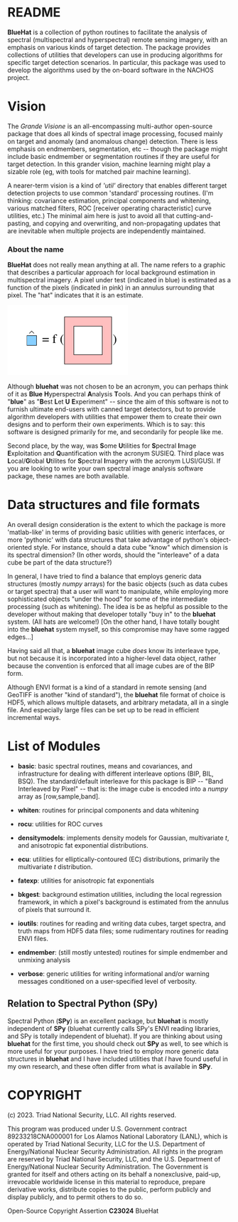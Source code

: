 # README

**BlueHat** is a collection of python routines to facilitate the
analysis of spectral (multispectral and hyperspectral) remote sensing
imagery, with an emphasis on various kinds of target detection.  The
package provides collections of utilities that developers can use in
producing algorithms for specific target detection scenarios. In particular,
this package was used to develop the algorithms used by the 
on-board software in the NACHOS project.

# Vision

The _Grande Visione_ is an all-encompassing multi-author open-source
package that does all kinds of spectral image processing, focused
mainly on target and anomaly (and anomalous change) detection. There
is less emphasis on endmembers, segmentation, etc -- though the
package might include basic endmember or segmentation routines if they
are useful for target detection. In this grander vision, machine
learning might play a sizable role (eg, with tools for matched pair
machine learning).

A nearer-term vision is a kind of _'util'_ directory that enables
different target detection projects to use common 'standard'
processing routines.  (I'm thinking: covariance estimation, principal
components and whitening, various matched filters, ROC
[receiver operating characteristic] curve utilities, etc.)  The minimal
aim here is just to avoid all that cutting-and-pasting, and copying
and overwriting, and non-propagating updates that are inevitable when
multiple projects are independently maintained.
 
### About the name

**BlueHat** does not really mean anything at all.  The name refers to
a graphic that describes a particular approach for local background
estimation in multispectral imagery. A pixel under test (indicated in
blue) is estimated as a function of the pixels (indicated in pink) in
an annulus surrounding that pixel.  The "hat" indicates that it is an
estimate.

![blue hat pixel is a function of pink annulus pixels](Images/regress-hat-ss.png)

Although **bluehat** was not chosen to be an acronym, you can perhaps
think of it as **Blue** **H**yperspectral **A**nalysis **T**ools.
And you can perhaps think of "**blue**" as "**B**est **L**et **U**
**E**xperiment" -- since the aim of this software is not to furnish
ultimate end-users with canned target detectors, but to provide algorithm
developers with utilities that empower them to create their own
designs and to perform their own experiments.  Which is to say: this
software is designed primarily for me, and secondarily for people
like me.

Second place, by the way, was **S**ome **U**tilities for **S**pectral
**I**mage **E**xploitation and **Q**uantification with the acronym
SUSIEQ.  Third place was **L**ocal/**G**lobal **U**tilites for
**S**pectral **I**magery with the acronym LUSI/GUSI.  If you are
looking to write your own spectral image analysis software package,
these names are both available.

# Data structures and file formats

An overall design consideration is the extent to which the package is
more 'matlab-like' in terms of providing basic utilities with generic
interfaces, or more 'pythonic' with data structures that take
advantage of python's object-oriented style.  For instance, should a
data cube "know" which dimension is its spectral dimension? (In other
words, should the "interleave" of a data cube be part of the data
structure?)

In general, I have tried to find a balance that employs generic data
structures (mostly _numpy_ arrays) for the basic objects (such as data
cubes or target spectra) that a user will want to manipulate, while
employing more sophisticated objects "under the hood" for some of the
intermediate processing (such as whitening).  The idea is be as
helpful as possible to the developer without making that developer
totally "buy in" to the **bluehat** system.  (All hats are welcome!)
[On the other hand, I have totally bought into the **bluehat** system
myself, so this compromise may have some ragged edges...]

Having said all that, a **bluehat** image cube _does_ know its
interleave type, but not because it is incorporated into a
higher-level data object, rather because the convention is enforced
that all image cubes are of the BIP form.

Although ENVI format is a kind of a standard in remote sensing (and
GeoTIFF is another "kind of standard"), the **bluehat** file format of
choice is HDF5, which allows multiple datasets, and arbitrary
metadata, all in a single file.  And especially large files can be set
up to be read in efficient incremental ways.
 
# List of Modules

* **basic**: basic spectral routines, means and covariances, and
  infrastructure for dealing with different interleave options (BIP,
  BIL, BSQ).  The standard/default interleave for this package is BIP
  -- "Band Interleaved by Pixel" -- that is: the image cube is encoded
  into a _numpy_ array as [row,sample,band].

* **whiten**: routines for principal components and data whitening

* **rocu**: utilities for ROC curves

* **densitymodels**: implements density models for Gaussian,
  multivariate _t_, and anisotropic fat exponential distributions.

* **ecu**: utilities for elliptically-contoured (EC) distributions,
  primarily the multivariate _t_ distribution.

* **fatexp**: utilities for anisotropic fat exponentials

* **bkgest**: background estimation utilities, including the local
  regression framework, in which a pixel's background is estimated
  from the annulus of pixels that surround it.

* **ioutils**: routines for reading and writing data cubes, target
  spectra, and truth maps from HDF5 data files; some rudimentary
  routines for reading ENVI files.

* **endmember**: (still mostly untested) routines for simple endmember
  and unmixing analysis

* **verbose**: generic utilities for writing informational and/or
  warning messages conditioned on a user-specified level of verbosity.

<!---
* ...: In these early stages of development, modules may come and go,
  may be split or combined, or may have their API's extensively
  changed. Sorry about that.
--->

## Relation to Spectral Python (SPy)

Spectral Python (**SPy**) is an excellent package, but **bluehat** is
mostly independent of **SPy** (bluehat currently calls SPy's ENVI
reading libraries, and SPy is totally independent of bluehat).  If you
are thinking about using **bluehat** for the first time, you should
check out **SPy** as well, to see which is more useful for your
purposes.  I have tried to employ more generic data structures in
**bluehat** and I have included utilities that _I_ have found useful
in my own research, and these often differ from what is available in
**SPy**.

# COPYRIGHT

(c) 2023. Triad National Security, LLC. All rights reserved.

This program was produced under U.S. Government contract 89233218CNA000001 for Los Alamos National Laboratory (LANL), which is operated by Triad National Security, LLC for the U.S. Department of Energy/National Nuclear Security Administration. All rights in the program are reserved by Triad National Security, LLC, and the U.S. Department of Energy/National Nuclear Security Administration. The Government is granted for itself and others acting on its behalf a nonexclusive, paid-up, irrevocable worldwide license in this material to reproduce, prepare derivative works, distribute copies to the public, perform publicly and display publicly, and to permit others to do so.

Open-Source Copyright Assertion **C23024** BlueHat


